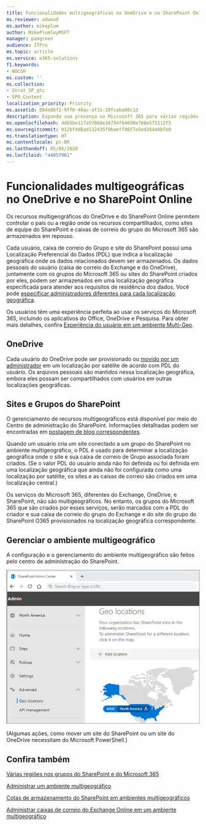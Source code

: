 ```yaml
---
title: Funcionalidades multigeográficas no OneDrive e no SharePoint Online
ms.reviewer: adwood
ms.author: mikeplum
author: MikePlumleyMSFT
manager: pamgreen
audience: ITPro
ms.topic: article
ms.service: o365-solutions
f1.keywords:
- NOCSH
ms.custom: ''
ms.collection:
- Strat_SP_gtc
- SPO_Content
localization_priority: Priority
ms.assetid: 094e86f2-9ff0-40ac-af31-28fcaba00c1d
description: Expanda sua presença no Microsoft 365 para várias regiões geográficas com recursos multigeográficos no OneDrive Online.
ms.openlocfilehash: dd65be117a57868e16794f64690e788e575112f5
ms.sourcegitcommit: 012bf4d8ad132435f9baeffd6f7e5ed264a8bfe0
ms.translationtype: HT
ms.contentlocale: pt-BR
ms.lasthandoff: 05/06/2020
ms.locfileid: "44057961"
---
```

# <a name="multi-geo-capabilities-in-onedrive-and-sharepoint-online"></a>Funcionalidades multigeográficas no OneDrive e no SharePoint Online

Os recursos multigeográficos do OneDrive e do SharePoint Online permitem controlar o país ou a região onde os recursos compartilhados, como sites de equipe do SharePoint e caixas de correio do grupo do Microsoft 365 são armazenados em repouso.

Cada usuário, caixa de correio do Grupo e site do SharePoint possui uma Localização Preferencial do Dados (PDL) que indica a localização geográfica onde os dados relacionados devem ser armazenados. Os dados pessoais do usuário (caixa de correio do Exchange e do OneDrive), juntamente com os grupos do Microsoft 365 ou sites do SharePoint criados por eles, podem ser armazenados em uma localização geográfica especificada para atender aos requisitos de residência dos dados. Você pode [especificar administradores diferentes para cada localização geográfica](add-a-sharepoint-geo-admin.md).

Os usuários têm uma experiência perfeita ao usar os serviços do Microsoft 365, incluindo os aplicativos do Office, OneDrive e Pesquisa. Para obter mais detalhes, confira [Experiência do usuário em um ambiente Multi-Geo](multi-geo-user-experience.md).

## <a name="onedrive"></a>OneDrive

Cada usuário do OneDrive pode ser provisionado ou [movido por um administrador](move-onedrive-between-geo-locations.md) em um localização por satélite de acordo com PDL do usuário. Os arquivos pessoais são mantidos nessa localização geográfica, embora eles possam ser compartilhados com usuários em outras localizações geográficas.

## <a name="sharepoint-sites-and-groups"></a>Sites e Grupos do SharePoint

O gerenciamento de recursos multigeográficos está disponível por meio do Centro de administração do SharePoint. Informações detalhadas podem ser encontradas em [postagem de blog correspondentes](https://techcommunity.microsoft.com/t5/Office-365-Blog/Now-available-Multi-Geo-in-SharePoint-and-Office-365-Groups/ba-p/263302).

Quando um usuário cria um site conectado a um grupo do SharePoint no ambiente multigeográfico, o PDL é usado para determinar a localização geográfica onde o site e sua caixa de correio de Grupo associada foram criados. (Se o valor PDL do usuário ainda não foi definida ou foi definida em uma localização geográfica que ainda não foi configurada como uma localização por satélite, os sites e as caixas de correio são criados em uma localização central.)

Os serviços do Microsoft 365, diferentes do Exchange, OneDrive, e SharePoint, não são multigeográficos. No entanto, os grupos do Microsoft 365 que são criados por esses serviços, serão marcados com a PDL do criador e sua caixa de correio do grupo do Exchange e do site do grupo do SharePoint O365 provisionados na localização geográfica correspondente. 

## <a name="managing-the-multi-geo-environment"></a>Gerenciar o ambiente multigeográfico

A configuração e o gerenciamento do ambiente multigeográfico são feitos pelo centro de administração do SharePoint. 

![Captura de tela da página de localizações geográficas do centro de administração SharePoint](media/sharepoint-multi-geo-admin-center.png)

(Algumas ações, como mover um site do SharePoint ou um site do OneDrive necessitam do Microsoft PowerShell.)

## <a name="see-also"></a>Confira também

[Várias regiões nos grupos do SharePoint e do Microsoft 365](https://techcommunity.microsoft.com/t5/Office-365-Blog/Now-available-Multi-Geo-in-SharePoint-and-Office-365-Groups/ba-p/263302)

[Administrar um ambiente multigeográfico](administering-a-multi-geo-environment.md)

[Cotas de armazenamento do SharePoint em ambientes multigeográficos](sharepoint-multi-geo-storage-quota.md)

[Administrar caixas de correio do Exchange Online em um ambiente multigeográfico](administering-exchange-online-multi-geo.md)
